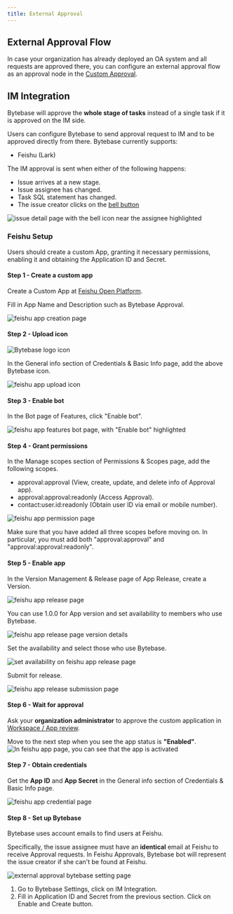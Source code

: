 ```yaml
---
title: External Approval
---
```


<EnterpriseOnlyBlock />

## External Approval Flow

In case your organization has already deployed an OA system and all requests are approved there, you
can configure an external approval flow as an approval node in the [Custom Approval](/docs/administration/custom-approval/#external-approval).

## IM Integration

<HintBlock type="warning">

Bytebase will approve the **whole stage of tasks** instead of a single task if it is approved on the IM side.

</HintBlock>

Users can configure Bytebase to send approval request to IM and to be approved directly from there.
Bytebase currently supports:

- Feishu (Lark)

The IM approval is sent when either of the following happens:

- Issue arrives at a new stage.
- Issue assignee has changed.
- Task SQL statement has changed.
- The issue creator clicks on the [bell button](/docs/change-database/change-workflow/issue-need-attention)

![issue detail page with the bell icon near the assignee highlighted](/content/docs/administration/external-approval/external-approval-im-bell.webp)

### Feishu Setup

Users should create a custom App, granting it necessary permissions, enabling it and obtaining the Application ID and Secret.

#### Step 1 - Create a custom app

Create a Custom App at [Feishu Open Platform](https://open.feishu.cn/app).

Fill in App Name and Description such as Bytebase Approval.

![feishu app creation page](/content/docs/administration/external-approval/external-approval-feishu-create.webp)

#### Step 2 - Upload icon

![Bytebase logo icon](/content/docs/logo-icon.svg)

In the General info section of Credentials & Basic Info page, add the above Bytebase icon.

![feishu app upload icon](/content/docs/administration/external-approval/external-approval-feishu-icon.webp)

#### Step 3 - Enable bot

In the Bot page of Features, click "Enable bot".

![feishu app features bot page, with "Enable bot" highlighted](/content/docs/administration/external-approval/external-approval-feishu-bot.webp)

#### Step 4 - Grant permissions

In the Manage scopes section of Permissions & Scopes page, add the following scopes.

- approval:approval (View, create, update, and delete info of Approval app).
- approval:approval:readonly (Access Approval).
- contact:user.id:readonly (Obtain user ID via email or mobile number).

![feishu app permission page](/content/docs/administration/external-approval/external-approval-feishu-permission.webp)

<HintBlock type="warning">

Make sure that you have added all three scopes before moving on. In particular, you must add both "approval:approval" and "approval:approval:readonly".

</HintBlock>

#### Step 5 - Enable app

In the Version Management & Release page of App Release, create a Version.

![feishu app release page](/content/docs/administration/external-approval/external-approval-feishu-enable-1.webp)

You can use 1.0.0 for App version and set availability to members who use Bytebase.

![feishu app release page version details](/content/docs/administration/external-approval/external-approval-feishu-enable-2.webp)

Set the availability and select those who use Bytebase.

![set availability on feishu app release page ](/content/docs/administration/external-approval/external-approval-feishu-availability.webp)

Submit for release.

![feishu app release submission page](/content/docs/administration/external-approval/external-approval-feishu-enable-3.webp)

#### Step 6 - Wait for approval

Ask your **organization administrator** to approve the custom application in [Workspace / App review](https://feishu.cn/admin/appCenter/audit).

Move to the next step when you see the app status is **"Enabled"**.
![In feishu app page, you can see that the app is activated](/content/docs/administration/external-approval/external-approval-feishu-enable-4.webp)

#### Step 7 - Obtain credentials

Get the **App ID** and **App Secret** in the General info section of Credentials & Basic Info page.

![feishu app credential page](/content/docs/administration/external-approval/external-approval-feishu-credential.webp)

#### Step 8 - Set up Bytebase

<HintBlock type="warning">

Bytebase uses account emails to find users at Feishu.

Specifically, the issue assignee must have an **identical** email at Feishu to receive Approval requests. In Feishu Approvals, Bytebase bot will represent the issue creator if she can't be found at Feishu.

</HintBlock>

![external approval bytebase setting page](/content/docs/administration/external-approval/external-approval-bytebase-setting.webp)

1. Go to Bytebase Settings, click on IM Integration.
1. Fill in Application ID and Secret from the previous section. Click on Enable and Create button.
